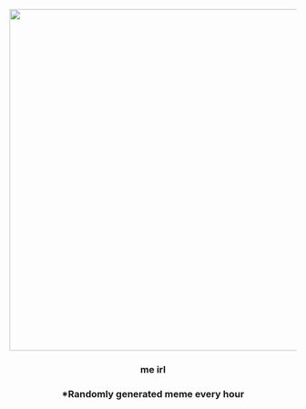 <p align="center">
        <img src="https://i.redd.it/s6u2czq0mtu81.jpg" width="600" height="600">
        </p>
        <h3 align="center">me irl</h3>
        <h3 align="center">*Randomly generated meme every hour</h3>
    